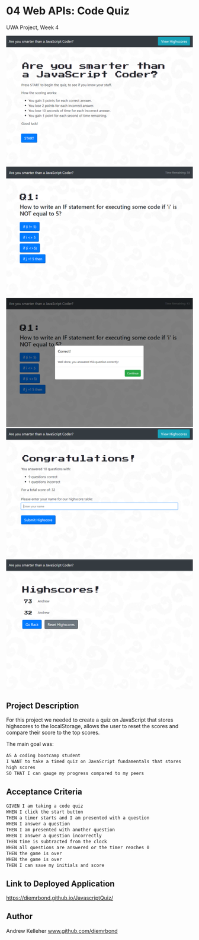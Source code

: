 # 04 Web APIs: Code Quiz
UWA Project, Week 4

![picture](./assets/images/Screenshot1.PNG)
![picture](./assets/images/Screenshot2.PNG)
![picture](./assets/images/Screenshot3.PNG)
![picture](./assets/images/Screenshot4.PNG)
![picture](./assets/images/Screenshot5.PNG)

## Project Description
For this project we needed to create a quiz on JavaScript that stores highscores to the localStorage, allows the user to reset the scores and compare their score to the top scores.

The main goal was:
```
AS A coding bootcamp student
I WANT to take a timed quiz on JavaScript fundamentals that stores high scores
SO THAT I can gauge my progress compared to my peers
```

## Acceptance Criteria

```
GIVEN I am taking a code quiz
WHEN I click the start button
THEN a timer starts and I am presented with a question
WHEN I answer a question
THEN I am presented with another question
WHEN I answer a question incorrectly
THEN time is subtracted from the clock
WHEN all questions are answered or the timer reaches 0
THEN the game is over
WHEN the game is over
THEN I can save my initials and score
```

## Link to Deployed Application
https://diemrbond.github.io/JavascriptQuiz/

## Author
Andrew Kelleher 
www.github.com/diemrbond